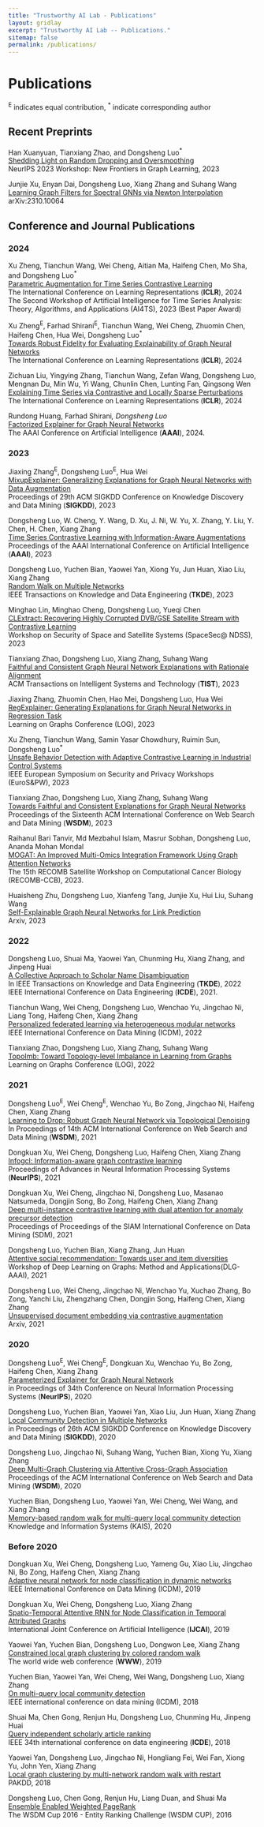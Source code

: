 ```yaml
---
title: "Trustworthy AI Lab - Publications"
layout: gridlay
excerpt: "Trustworthy AI Lab -- Publications."
sitemap: false
permalink: /publications/
---
```



# Publications

<p><sup>E</sup> indicates equal contribution, <sup>*</sup> indicate corresponding author</p>

## Recent Preprints

Han Xuanyuan, Tianxiang Zhao, and Dongsheng Luo<sup>*</sup>\
[Shedding Light on Random Dropping and Oversmoothing](https://openreview.net/forum?id=NE8Da26bEW)\
NeurIPS 2023 Workshop: New Frontiers in Graph Learning, 2023

Junjie Xu, Enyan Dai, Dongsheng Luo, Xiang Zhang and Suhang Wang\
[Learning Graph Filters for Spectral GNNs via Newton Interpolation](https://arxiv.org/abs/2310.10064)\
arXiv:2310.10064


## Conference and Journal Publications

### 2024

Xu Zheng, Tianchun Wang, Wei Cheng, Aitian Ma, Haifeng Chen, Mo Sha, and Dongsheng Luo<sup>*</sup> \
[Parametric Augmentation for Time Series Contrastive Learning](https://openreview.net/forum?id=EIPLdFy3vp)\
The International Conference on Learning Representations (**ICLR**), 2024\
The Second Workshop of Artificial Intelligence for Time Series Analysis: Theory, Algorithms, and Applications (AI4TS), 2023 (Best Paper Award)

Xu Zheng<sup>E</sup>, Farhad Shirani<sup>E</sup>, Tianchun Wang, Wei Cheng, Zhuomin Chen, Haifeng Chen, Hua Wei, Dongsheng Luo<sup>*</sup> \
[Towards Robust Fidelity for Evaluating Explainability of Graph Neural Networks](https://openreview.net/forum?id=up6hr4hIQH)\
The International Conference on Learning Representations (**ICLR**), 2024

Zichuan Liu, Yingying Zhang, Tianchun Wang, Zefan Wang, Dongsheng Luo, Mengnan Du, Min Wu, Yi Wang, Chunlin Chen, Lunting Fan, Qingsong Wen\
[Explaining Time Series via Contrastive and Locally Sparse Perturbations]()\
The International Conference on Learning Representations (**ICLR**), 2024


Rundong Huang, Farhad Shirani<sup>*</sup>, Dongsheng Luo<sup>*</sup>\
[Factorized Explainer for Graph Neural Networks](https://arxiv.org/abs/2312.05596)\
The AAAI Conference on Artificial Intelligence (**AAAI**), 2024.

### 2023

Jiaxing Zhang<sup>E</sup>, Dongsheng Luo<sup>E</sup>, Hua Wei\
[MixupExplainer: Generalizing Explanations for Graph Neural Networks with Data Augmentation](https://arxiv.org/abs/2307.07832)\
Proceedings of 29th ACM SIGKDD Conference on Knowledge Discovery and Data Mining (**SIGKDD**), 2023

Dongsheng Luo, W. Cheng, Y. Wang, D. Xu, J. Ni, W. Yu, X. Zhang, Y. Liu, Y. Chen, H. Chen, Xiang Zhang\
[Time Series Contrastive Learning with Information-Aware Augmentations](https://arxiv.org/abs/2303.11911)\
Proceedings of the AAAI International Conference on Artificial Intelligence (**AAAI**), 2023

Dongsheng Luo, Yuchen Bian, Yaowei Yan, Xiong Yu, Jun Huan, Xiao Liu, Xiang Zhang\
[Random Walk on Multiple Networks](https://arxiv.org/abs/2307.01637)\
IEEE Transactions on Knowledge and Data Engineering (**TKDE**), 2023

Minghao Lin, Minghao Cheng, Dongsheng Luo, Yueqi Chen\
[CLExtract: Recovering Highly Corrupted DVB/GSE Satellite Stream with Contrastive Learning]()\
Workshop on Security of Space and Satellite Systems (SpaceSec@ NDSS), 2023

Tianxiang Zhao, Dongsheng Luo, Xiang Zhang, Suhang Wang\
[Faithful and Consistent Graph Neural Network Explanations with Rationale Alignment]()\
ACM Transactions on Intelligent Systems and Technology (**TIST**), 2023

Jiaxing Zhang, Zhuomin Chen, Hao Mei, Dongsheng Luo, Hua Wei\
[RegExplainer: Generating Explanations for Graph Neural Networks in Regression Task]()\
Learning on Graphs Conference (LOG), 2023

Xu Zheng, Tianchun Wang, Samin Yasar Chowdhury, Ruimin Sun, Dongsheng Luo<sup>*</sup>\
[Unsafe Behavior Detection with Adaptive Contrastive Learning in Industrial Control Systems]()\
IEEE European Symposium on Security and Privacy Workshops (EuroS&PW), 2023

Tianxiang Zhao, Dongsheng Luo, Xiang Zhang, Suhang Wang\
[Towards Faithful and Consistent Explanations for Graph Neural Networks]()\
Proceedings of the Sixteenth ACM International Conference on Web Search and Data Mining (**WSDM**), 2023

Raihanul Bari Tanvir, Md Mezbahul Islam, Masrur Sobhan, Dongsheng Luo, Ananda Mohan Mondal\
[MOGAT: An Improved Multi-Omics Integration Framework Using Graph Attention Networks]()\
The 15th RECOMB Satellite Workshop on Computational Cancer Biology (RECOMB-CCB), 2023.

Huaisheng Zhu, Dongsheng Luo, Xianfeng Tang, Junjie Xu, Hui Liu, Suhang Wang\
[Self-Explainable Graph Neural Networks for Link Prediction]()\
Arxiv, 2023

### 2022

Dongsheng Luo, Shuai Ma, Yaowei Yan, Chunming Hu, Xiang Zhang, and Jinpeng Huai\
[A Collective Approach to Scholar Name Disambiguation](https://ieeexplore.ieee.org/document/9147044)\
In IEEE Transactions on Knowledge and Data Engineering (**TKDE**), 2022\
IEEE International Conference on Data Engineering (**ICDE**), 2021.


Tianchun Wang, Wei Cheng, Dongsheng Luo, Wenchao Yu, Jingchao Ni, Liang Tong, Haifeng Chen, Xiang Zhang\
[Personalized federated learning via heterogeneous modular networks]()\
IEEE International Conference on Data Mining (ICDM), 2022

Tianxiang Zhao, Dongsheng Luo, Xiang Zhang, Suhang Wang\
[TopoImb: Toward Topology-level Imbalance in Learning from Graphs]()\
Learning on Graphs Conference (LOG), 2022


### 2021


Dongsheng Luo<sup>E</sup>, Wei Cheng<sup>E</sup>, Wenchao Yu, Bo Zong, Jingchao Ni, Haifeng Chen, Xiang Zhang\
[Learning to Drop: Robust Graph Neural Network via Topological Denoising](https://arxiv.org/abs/2011.07057)\
In Proceedings of 14th ACM International Conference on Web Search and Data Mining (**WSDM**), 2021

Dongkuan Xu, Wei Cheng, Dongsheng Luo, Haifeng Chen, Xiang Zhang\
[Infogcl: Information-aware graph contrastive learning]()\
Proceedings of Advances in Neural Information Processing Systems (**NeurIPS**), 2021

Dongkuan Xu, Wei Cheng, Jingchao Ni, Dongsheng Luo, Masanao Natsumeda, Dongjin Song, Bo Zong, Haifeng Chen, Xiang Zhang\
[Deep multi-instance contrastive learning with dual attention for anomaly precursor detection]()\
Proceedings of Proceedings of the SIAM International Conference on Data Mining (SDM), 2021

Dongsheng Luo, Yuchen Bian, Xiang Zhang, Jun Huan\
[Attentive social recommendation: Towards user and item diversities]()\
Workshop of Deep Learning on Graphs: Method and Applications(DLG-AAAI), 2021

Dongsheng Luo, Wei Cheng, Jingchao Ni, Wenchao Yu, Xuchao Zhang, Bo Zong, Yanchi Liu, Zhengzhang Chen, Dongjin Song, Haifeng Chen, Xiang Zhang\
[Unsupervised document embedding via contrastive augmentation](https://proceedings.mlr.press/v139/liu21k.html)\
Arxiv, 2021

### 2020


Dongsheng Luo<sup>E</sup>, Wei Cheng<sup>E</sup>, Dongkuan Xu, Wenchao Yu, Bo Zong, Haifeng Chen, Xiang Zhang\
[Parameterized Explainer for Graph Neural Network](https://arxiv.org/abs/2011.04573)\
in Proceedings of 34th Conference on Neural Information Processing Systems (**NeurIPS**), 2020


Dongsheng Luo, Yuchen Bian, Yaowei Yan, Xiao Liu, Jun Huan, Xiang Zhang\
[Local Community Detection in Multiple Networks](https://dl.acm.org/doi/10.1145/3394486.3403069)\
in Proceedings of 26th ACM SIGKDD Conference on Knowledge Discovery and Data Mining (**SIGKDD**), 2020

Dongsheng Luo, Jingchao Ni, Suhang Wang, Yuchen Bian, Xiong Yu, Xiang Zhang\
[Deep Multi-Graph Clustering via Attentive Cross-Graph Association](https://dl.acm.org/doi/abs/10.1145/3336191.3371806)\
Proceedings of the ACM International Conference on Web Search and Data Mining (**WSDM**), 2020

Yuchen Bian, Dongsheng Luo, Yaowei Yan, Wei Cheng, Wei Wang, and Xiang Zhang\
[Memory-based random walk for multi-query local community detection](https://link.springer.com/article/10.1007/s10115-019-01398-3)\
Knowledge and Information Systems (KAIS), 2020


### Before 2020

Dongkuan Xu, Wei Cheng, Dongsheng Luo, Yameng Gu, Xiao Liu, Jingchao Ni, Bo Zong, Haifeng Chen, Xiang Zhang\
[Adaptive neural network for node classification in dynamic networks]()\
IEEE International Conference on Data Mining (ICDM), 2019

Dongkuan Xu, Wei Cheng, Dongsheng Luo, Xiang Zhang\
[Spatio-Temporal Attentive RNN for Node Classification in Temporal Attributed Graphs]()\
International Joint Conference on Artificial Intelligence (**IJCAI**), 2019

Yaowei Yan, Yuchen Bian, Dongsheng Luo, Dongwon Lee, Xiang Zhang\
[Constrained local graph clustering by colored random walk]()\
The world wide web conference (**WWW**), 2019

Yuchen Bian, Yaowei Yan, Wei Cheng, Wei Wang, Dongsheng Luo, Xiang Zhang\
[On multi-query local community detection]()\
IEEE international conference on data mining (ICDM), 2018

Shuai Ma, Chen Gong, Renjun Hu, Dongsheng Luo, Chunming Hu, Jinpeng Huai\
[Query independent scholarly article ranking]()\
IEEE 34th international conference on data engineering (**ICDE**), 2018

Yaowei Yan, Dongsheng Luo, Jingchao Ni, Hongliang Fei, Wei Fan, Xiong Yu, John Yen, Xiang Zhang\
[Local graph clustering by multi-network random walk with restart]()\
PAKDD, 2018

Dongsheng Luo, Chen Gong, Renjun Hu, Liang Duan, and Shuai Ma
[Ensemble Enabled Weighted PageRank](https://arxiv.org/abs/1604.05462)\
The WSDM Cup 2016 - Entity Ranking Challenge (WSDM CUP), 2016


<!-- {% for publi in site.data.publist %}

  {{ publi.title }} <br />
  <em>{{ publi.authors }} </em><br /><a href="{{ publi.link.url }}">{{ publi.link.display }}</a>

{% endfor %} -->
